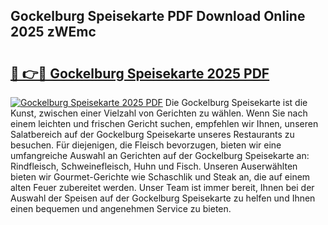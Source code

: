 ## Gockelburg Speisekarte PDF Download Online 2025 zWEmc

# <h2><a href="http://gccy69m.nevu.top/?p=Gockelburg+Speisekarte">🔗 👉🔴 Gockelburg Speisekarte 2025 PDF</a></h2>

[![Gockelburg Speisekarte 2025 PDF](https://i.imgur.com/dBaPXMq.png)](http://gccy69m.nevu.top/?p=Gockelburg+Speisekarte)
Die Gockelburg Speisekarte ist die Kunst, zwischen einer Vielzahl von Gerichten zu wählen. Wenn Sie nach einem leichten und frischen Gericht suchen, empfehlen wir Ihnen, unseren Salatbereich auf der Gockelburg Speisekarte unseres Restaurants zu besuchen. Für diejenigen, die Fleisch bevorzugen, bieten wir eine umfangreiche Auswahl an Gerichten auf der Gockelburg Speisekarte an: Rindfleisch, Schweinefleisch, Huhn und Fisch. Unseren Auserwählten bieten wir Gourmet-Gerichte wie Schaschlik und Steak an, die auf einem alten Feuer zubereitet werden. Unser Team ist immer bereit, Ihnen bei der Auswahl der Speisen auf der Gockelburg Speisekarte zu helfen und Ihnen einen bequemen und angenehmen Service zu bieten.
